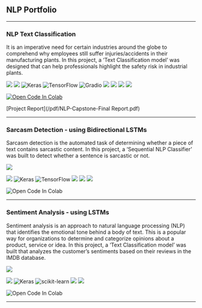 ## NLP Portfolio
<!-- <img src="images/NLP.jpeg?raw=true"/> -->

---

### NLP Text Classification 

It is an imperative need for certain industries around the globe to comprehend why employees still suffer injuries/accidents in their manufacturing plants. In this project, a ‘Text Classification model’ was designed that can help professionals highlight the safety risk in industrial plants. 

[![](https://img.shields.io/badge/Python-lightslategray?style=plastic&logo=Python&labelColor=white)](#) [![](https://img.shields.io/badge/spaCy-lightslategray?style=plastic&logo=spacy&logoColor=informational&labelColor=white)](#) ![Keras](https://img.shields.io/badge/Keras-lightslategray?style=plastic&logo=Keras&logoColor=%23D00000&labelColor=white) ![TensorFlow](https://img.shields.io/badge/-TensorFlow-lightslategray?style=plastic&logo=TensorFlow&logoColor=%23FF6F00&labelColor=white) ![Gradio](https://img.shields.io/badge/Gradio%20UI-lightslategray?style=plastic) ![](https://img.shields.io/badge/NLPAug-lightslategray?style=plastic) ![](https://img.shields.io/badge/Encoder-Decoder-lightslategray?style=plastic&labelColor=white) ![](https://img.shields.io/badge/BERT-lightslategray?style=plastic) ![](https://img.shields.io/badge/GloVe-lightslategray?style=plastic)


<a target="_blank" href="https://colab.research.google.com/github/VandanaKaarthik/NLP-Text-Classification/blob/main/NLP_Capstone.ipynb">
  <img src="https://colab.research.google.com/assets/colab-badge.svg" alt="Open Code In Colab"/>
</a> 

[Project Report](/pdf/NLP-Capstone-Final Report.pdf)

---

### Sarcasm Detection - using Bidirectional LSTMs

Sarcasm detection is the automated task of determining whether a piece of text contains sarcastic content. In this project, a ‘Sequential NLP Classifier’ was built to detect whether a sentence is sarcastic or not.

<img src="images/dummy_thumbnail.jpg?raw=true"/>

[![](https://img.shields.io/badge/Python-lightslategray?style=plastic&logo=Python&labelColor=white)](#) ![Keras](https://img.shields.io/badge/Keras-lightslategray?style=plastic&logo=Keras&logoColor=%23D00000&TextColor=%23D00000&labelColor=white) ![TensorFlow](https://img.shields.io/badge/-TensorFlow-lightslategray?style=plastic&logo=TensorFlow&logoColor=%23FF6F00&labelColor=white) ![](https://img.shields.io/badge/Word%20Embeddings-lightslategray?style=plastic) ![](https://img.shields.io/badge/Birectional-LSTMs-lightslategray?style=plastic&labelColor=white) ![](https://img.shields.io/badge/GloVe-lightslategray?style=plastic)

<a target="_blank">
  <img src="https://colab.research.google.com/assets/colab-badge.svg" alt="Open Code In Colab"/>
</a> 

---

### Sentiment Analysis - using LSTMs

Sentiment analysis is an approach to natural language processing (NLP) that identifies the emotional tone behind a body of text. This is a popular way for organizations to determine and categorize opinions about a product, service or idea. In this project, a ‘Text Classification model’ was built that analyzes the customer’s sentiments based on their reviews in the IMDB database. 

<img src="images/dummy_thumbnail.jpg?raw=true"/>

[![](https://img.shields.io/badge/Python-lightslategray?style=plastic&logo=Python&labelColor=white)](#) ![Keras](https://img.shields.io/badge/Keras-lightslategray?style=plastic&logo=Keras&logoColor=%23D00000&TextColor=%23D00000&labelColor=white) ![scikit-learn](https://img.shields.io/badge/scikit--learn-lightslategray?style=plastic&logo=scikit-learn&logoColor=%23F7931E.svg&labelColor=white) ![](https://img.shields.io/badge/Word%20Embeddings-lightslategray?style=plastic) ![](https://img.shields.io/badge/LSTMs-lightslategray?style=plastic)


<a target="_blank">
  <img src="https://colab.research.google.com/assets/colab-badge.svg" alt="Open Code In Colab"/>
</a> 

---

